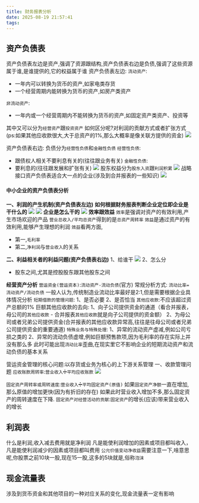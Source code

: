 ```yaml
---
title: 财务报表分析
date: 2025-08-19 21:57:41
tags:
---
```

## 资产负债表
资产负债表左边是资产,强调了资源跟结构,资产负债表右边是负债,强调了这些资源属于谁,是谁提供的,它的权益属于谁
资产负债表左边:
`流动资产`:
* 一年内可以转换为货币的资产,如家电类存货
* 一个经营周期内能转换为货币的资产,如房产类资产

`非流动资产`:
* 一年内或一个经营周期内不能转换为货币的资产,如固定资产类资产、投资等

其中又可以分为`经营资产`跟`投资资产`
如何区分呢?对利润的贡献方式或者扩张方式(ps:如果其他应收款很大,大于总资产的1%,那么大概率是像关联方提供的资金)
![](./财务报表分析/1.png)

资产负债表右边:
负债分为`经营性负债`和`金融性负债`
`经营性负债`:
* 跟债权人相关不要利息有关的(往往跟业务有关)
`金融性负债`:
* 要利息的(往往跟发展和扩张有关)
![](./财务报表分析/2.png)
股东权益分为`股东入资`跟`利润积累`
![](./财务报表分析/3.png)
战略接口资产负债表适合大一点的企业(涉及到合并报表的一些知识)
![](./财务报表分析/4.png)

#### 中小企业的资产负债表分析
**一、利润的产生机制(资产负债表左边)**
**如何根据财务报表判断企业定位即企业是干什么的**
![](./财务报表分析/5.png)
![](./财务报表分析/6.png)
**企业是怎么干的**
![](./财务报表分析/7.png)
**效率跟效益**
`效率`是强调对资产的有效利用,产生市场欢迎的产品
`营业总收入/平均总资产`得到的是`总资产周转率`
`效益`是通过资产的有效利用,能够产生理想的利润
`效益`看两方面,
* 第一,`毛利率`
* 第二,`净利润`与`营业收入`的关系

**二、利益相关者的利益问题(资产负债表右边)**
1、给谁干
![](./财务报表分析/8.png)
2、怎么分
* 股东之间,尤其是控股股东跟其他股东之间

**经营资产分析**
`营运资金(营运资本)`:`流动资产-流动负债`(官方)
常规分析方式:
`流动比率=流动资产/流动负债`
一般人认为,传统制造业流动比率最好是2:1,但是需要根据企业具体情况分析
`短期借款的管理问题`:
1、是否必要
2、是否恰当
`其他应收款`:不应该超过资产总额的1%
巨额其他应收款的去向:
1、向子公司提供资金的通道（看合并报表，母公司的`其他应收款` - 合并报表`其他应收款`就是向子公司提供的资金额）
2、为母公司或者兄弟公司提供资金(合并报表的其他应收款异常高,往往是往母公司或者兄弟公司提供资金的重要通道)
`特殊业务与特殊处理`:
1、异常的流动资产虚减,例如公司亏损之类的
2、异常的流动负债虚增,例如巨额预售款项,因为毛利率的存在实际上并没有那么多
此时可能出现`流动比率`歪曲,在现实里它不影响企业的短期流动资产和流动负债的基本关系

营运资金管理的核心问题:以存货或业务为核心的上下游关系管理
一、收款管理问题
`应收账款周转率`:`营业收入`➗`平均应收账款`
![](./财务报表分析/9.png)

`固定资产周转率或周转速度`:`营业收入`➗`平均固定资产(原值)`
如果`固定资产净额`一直在增加,那么原值的增加更快(因为有折旧的存在)
如果此时营业收入增加不多,那么固定资产的周转速度在下降.
`固定资产对经营活动的贡献`:`固定资产`的增长(应该)带来营业收入的增长

## 利润表
什么是利润,收入减去费用就是净利润
凡是能使利润增加的因素或项目都叫收入，凡是能使利润减少的因素或项目都叫费用
`公允价值变动净收益`需要注意一下,啥意思呢,你股票之前10块一股,现在15一股,这多的5块就是,俗称`泡沫`

## 现金流量表
涉及到货币资金和其他项目的一种对应关系的变化,现金流量表一定有影响

